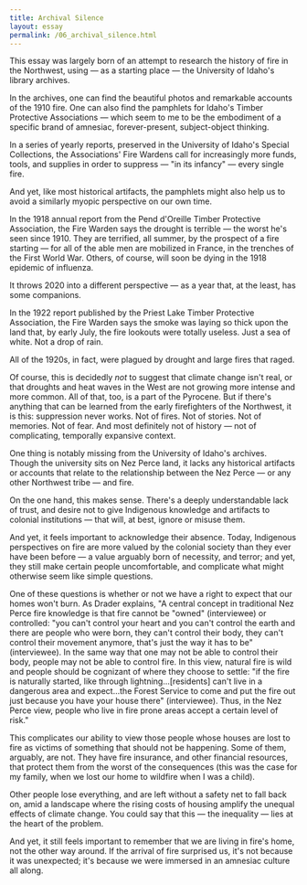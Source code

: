 ```yaml
---
title: Archival Silence
layout: essay
permalink: /06_archival_silence.html
---
```


This essay was largely born of an attempt to research the history of fire in the Northwest, using — as a starting place — the University of Idaho's library archives. 

In the archives, one can find the beautiful photos and remarkable accounts of the 1910 fire. One can also find the pamphlets for Idaho's Timber Protective Associations — which seem to me to be the embodiment of a specific brand of amnesiac, forever-present, subject-object thinking. 

In a series of yearly reports, preserved in the University of Idaho's Special Collections, the Associations' Fire Wardens call for increasingly more funds, tools, and supplies in order to suppress — "in its infancy" — every single fire.

And yet, like most historical artifacts, the pamphlets might also help us to avoid a similarly myopic perspective on our own time. 

In the 1918 annual report from the Pend d'Oreille Timber Protective Association, the Fire Warden says the drought is terrible — the worst he's seen since 1910. They are terrified, all summer, by the prospect of a fire starting — for all of the able men are mobilized in France, in the trenches of the First World War. Others, of course, will soon be dying in the 1918 epidemic of influenza.

It throws 2020 into a different perspective — as a year that, at the least, has some companions.

In the 1922 report published by the Priest Lake Timber Protective Association, the Fire Warden says the smoke was laying so thick upon the land that, by early July, the fire lookouts were totally useless. Just a sea of white. Not a drop of rain.

All of the 1920s, in fact, were plagued by drought and large fires that raged.

Of course, this is decidedly *not* to suggest that climate change isn't real, or that droughts and heat waves in the West are not growing more intense and more common. All of that, too, is a part of the Pyrocene. But if there's anything that can be learned from the early firefighters of the Northwest, it is this: suppression never works. Not of fires. Not of stories. Not of memories. Not of fear. And most definitely not of history — not of complicating, temporally expansive context. 

One thing is notably missing from the University of Idaho's archives. Though the university sits on Nez Perce land, it lacks any historical artifacts or accounts that relate to the relationship between the Nez Perce — or any other Northwest tribe — and fire. 

On the one hand, this makes sense. There's a deeply understandable lack of trust, and desire not to give Indigenous knowledge and artifacts to colonial institutions — that will, at best, ignore or misuse them.

And yet, it feels important to acknowledge their absence. Today, Indigenous perspectives on fire are more valued by the colonial society than they ever have been before — a value arguably born of necessity, and terror; and yet, they still make certain people uncomfortable, and complicate what might otherwise seem like simple questions. 

One of these questions is whether or not we have a right to expect that our homes won't burn. As Drader explains, "A central concept in traditional Nez Perce fire knowledge is that fire cannot be "owned" (interviewee) or controlled: "you can't control your heart and you can't control the earth and there are people who were born, they can't control their body, they can't control their movement anymore, that's just the way it has to be" (interviewee). In the same way that one may not be able to control their body, people may not be able to control fire. In this view, natural fire is wild and people should be cognizant of where they choose to settle: "if the fire is naturally started, like through lightning...[residents] can't live in a dangerous area and expect...the Forest Service to come and put the fire out just because you have your house there" (interviewee). Thus, in the Nez Perce view, people who live in fire prone areas accept a certain level of risk."

This complicates our ability to view those people whose houses are lost to fire as victims of something that should not be happening. Some of them, arguably, are not. They have fire insurance, and other financial resources, that protect them from the worst of the consequences (this was the case for my family, when we lost our home to wildfire when I was a child). 

Other people lose everything, and are left without a safety net to fall back on, amid a landscape where the rising costs of housing amplify the unequal effects of climate change. You could say that this — the inequality — lies at the heart of the problem.

And yet, it still feels important to remember that we are living in fire's home, not the other way around. If the arrival of fire surprised us, it's not because it was unexpected; it's because we were immersed in an amnesiac culture all along.